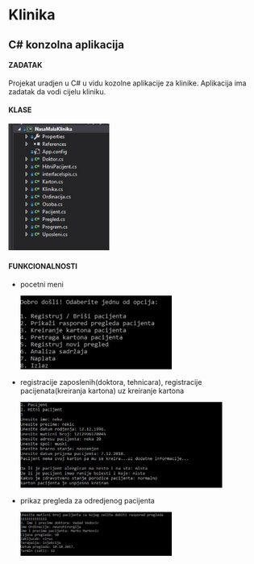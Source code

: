 # Klinika
## C# konzolna aplikacija
#### ZADATAK
Projekat uradjen u C# u vidu kozolne aplikacije za klinike.
Aplikacija ima zadatak da vodi cijelu kliniku.

#### KLASE

  <img src="/screenshots/klase.JPG" width="200"/>

#### FUNKCIONALNOSTI
- pocetni meni
 
  <img src="/screenshots/meni1.JPG" width="300"/>

- registracije zaposlenih(doktora, tehnicara), registracije pacijenata(kreiranja kartona) uz kreiranje kartona

   <img src="/screenshots/meni2.JPG" width="400"/>
   
- prikaz pregleda za odredjenog pacijenta 

  <img src="/screenshots/meni3.JPG" width="300"/>

